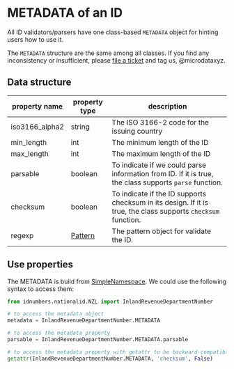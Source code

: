 # METADATA of an ID

All ID validators/parsers have one class-based `METADATA` object for hinting users how to use it.

The `METADATA` structure are the same among all classes. If you find any inconsistency or insufficient, please [file a ticket](https://github.com/Identique/idnumbers/issues) and tag us, @microdataxyz.

## Data structure

| property name  | property type                                                                   | description                                                                                                   |
|----------------|---------------------------------------------------------------------------------|---------------------------------------------------------------------------------------------------------------|
| iso3166_alpha2 | string                                                                          | The ISO 3166-2 code for the issuing country                                                                   |
| min_length     | int                                                                             | The minimum length of the ID                                                                                  |
| max_length     | int                                                                             | The maximum length of the ID                                                                                  |
| parsable       | boolean                                                                         | To indicate if we could parse information from ID. If it is true, the class supports `parse` function.        |
| checksum       | boolean                                                                         | To indicate if the ID supports checksum in its design. If it is true, the class supports `checksum` function. |
| regexp         | [Pattern](https://docs.python.org/3/library/re.html#regular-expression-objects) | The pattern object for validate the ID.                                                                       | 

## Use properties

The METADATA is build from [SimpleNamespace](https://docs.python.org/3/library/types.html#types.SimpleNamespace). We could use the following syntax to access them:

```python
from idnumbers.nationalid.NZL import InlandRevenueDepartmentNumber

# to access the metadata object
metadata = InlandRevenueDepartmentNumber.METADATA

# to access the metadata property
parsable = InlandRevenueDepartmentNumber.METADATA.parsable

# to access the metadata property with getattr to be backward-compatible
getattr(InlandRevenueDepartmentNumber.METADATA, 'checksum', False)

```

